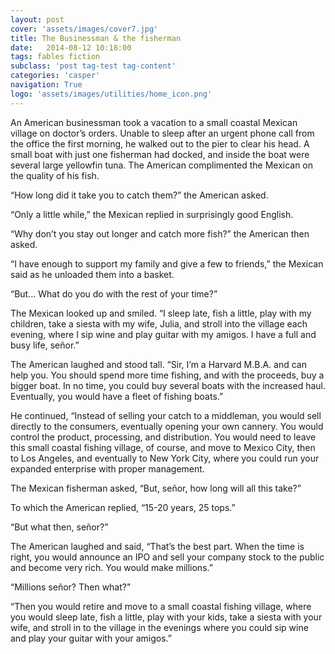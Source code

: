 ```yaml
---
layout: post
cover: 'assets/images/cover7.jpg'
title: The Businessman & the fisherman
date:   2014-08-12 10:18:00
tags: fables fiction
subclass: 'post tag-test tag-content'
categories: 'casper'
navigation: True
logo: 'assets/images/utilities/home_icon.png'
---
```


An American businessman took a vacation to a small coastal Mexican village on doctor’s orders. Unable to sleep after an urgent phone call from the office the first morning, he walked out to the pier to clear his head. A small boat with just one fisherman had docked, and inside the boat were several large yellowfin tuna. The American complimented the Mexican on the quality of his fish.

“How long did it take you to catch them?” the American asked.

“Only a little while,” the Mexican replied in surprisingly good English.

“Why don’t you stay out longer and catch more fish?” the American then asked.

“I have enough to support my family and give a few to friends,” the Mexican said as he unloaded them into a basket.

“But… What do you do with the rest of your time?”

The Mexican looked up and smiled. “I sleep late, fish a little, play with my children, take a siesta with my wife, Julia, and stroll into the village each evening, where I sip wine and play guitar with my amigos. I have a full and busy life, señor.”

The American laughed and stood tall. “Sir, I’m a Harvard M.B.A. and can help you. You should spend more time fishing, and with the proceeds, buy a bigger boat. In no time, you could buy several boats with the increased haul. Eventually, you would have a fleet of fishing boats.”

He continued, “Instead of selling your catch to a middleman, you would sell directly to the consumers, eventually opening your own cannery. You would control the product, processing, and distribution. You would need to leave this small coastal fishing village, of course, and move to Mexico City, then to Los Angeles, and eventually to New York City, where you could run your expanded enterprise with proper management.

The Mexican fisherman asked, “But, señor, how long will all this take?”

To which the American replied, “15-20 years, 25 tops.”

“But what then, señor?”

The American laughed and said, “That’s the best part. When the time is right, you would announce an IPO and sell your company stock to the public and become very rich. You would make millions.”

“Millions señor? Then what?"

“Then you would retire and move to a small coastal fishing village, where you would sleep late, fish a little, play with your kids, take a siesta with your wife, and stroll in to the village in the evenings where you could sip wine and play your guitar with your amigos.”